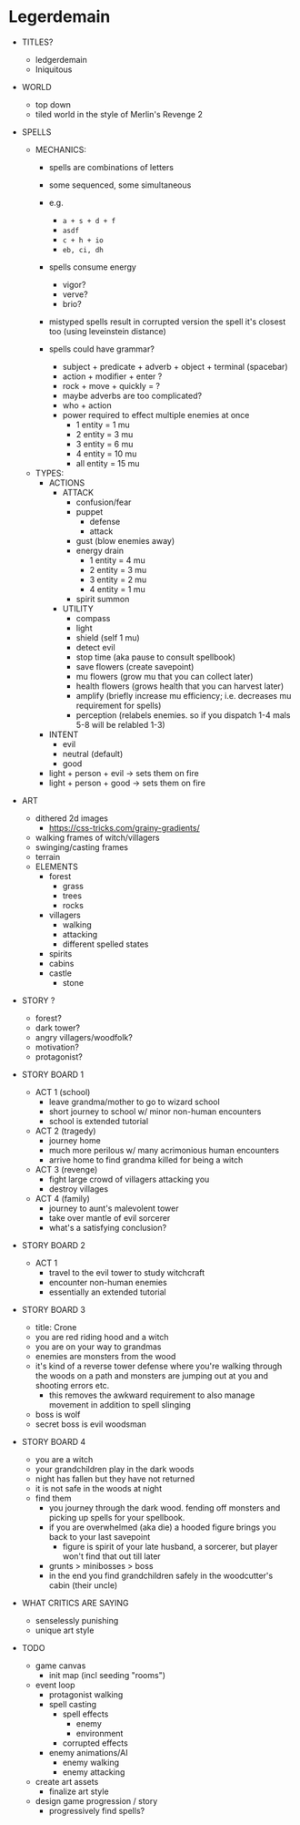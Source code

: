 # Legerdemain
- TITLES?
    - ledgerdemain
    - Iniquitous


- WORLD
    - top down
    - tiled world in the style of Merlin's Revenge 2
- SPELLS
    - MECHANICS:
      - spells are combinations of letters
      - some sequenced, some simultaneous
      - e.g.
          - `a + s + d + f`
          - `asdf`
          - `c + h + io`
          - `eb, ci, dh`

      - spells consume energy
          - vigor?
          - verve?
          - brio?
      - mistyped spells result in corrupted version the spell it's closest too (using leveinstein distance)
      - spells could have grammar?
          - subject + predicate + adverb + object + terminal (spacebar)
          - action + modifier + enter ?
          - rock + move + quickly = ?
          - maybe adverbs are too complicated?
          - who + action
          - power required to effect multiple enemies at once
            - 1 entity = 1 mu
            - 2 entity = 3 mu
            - 3 entity = 6 mu
            - 4 entity = 10 mu
            - all entity = 15 mu
    - TYPES:
      - ACTIONS
        - ATTACK
          - confusion/fear
          - puppet
              - defense
              - attack
          - gust (blow enemies away)
          - energy drain
              - 1 entity = 4 mu
              - 2 entity = 3 mu
              - 3 entity = 2 mu
              - 4 entity = 1 mu
          - spirit summon
        - UTILITY
          - compass
          - light
          - shield (self 1 mu)
          - detect evil
          - stop time (aka pause to consult spellbook)
          - save flowers (create savepoint)
          - mu flowers (grow mu that you can collect later)
          - health flowers (grows health that you can harvest later)
          - amplify (briefly increase mu efficiency; i.e. decreases mu requirement for spells)
          - perception (relabels enemies. so if you dispatch 1-4 mals 5-8 will be relabled 1-3)
      - INTENT
        - evil
        - neutral (default)
        - good
      - light + person + evil -> sets them on fire
      - light + person + good -> sets them on fire

- ART
    - dithered 2d images
        - https://css-tricks.com/grainy-gradients/
    - walking frames of witch/villagers
    - swinging/casting frames
    - terrain
    - ELEMENTS
        - forest
            - grass
            - trees
            - rocks
        - villagers
            - walking
            - attacking
            - different spelled states
        - spirits
        - cabins
        - castle
            - stone

- STORY ?
    - forest?
    - dark tower?
    - angry villagers/woodfolk?
    - motivation?
    - protagonist?

- STORY BOARD 1
  - ACT 1 (school)
    - leave grandma/mother to go to wizard school
    - short journey to school w/ minor non-human encounters
    - school is extended tutorial
  - ACT 2 (tragedy)
    - journey home
    - much more perilous w/ many acrimonious human encounters
    - arrive home to find grandma killed for being a witch
  - ACT 3 (revenge)
    - fight large crowd of villagers attacking you
    - destroy villages
  - ACT 4 (family)
    - journey to aunt's malevolent tower
    - take over mantle of evil sorcerer
    - what's a satisfying conclusion?
- STORY BOARD 2
    - ACT 1
        - travel to the evil tower to study witchcraft
        - encounter non-human enemies
        - essentially an extended tutorial
- STORY BOARD 3
  - title: Crone
  - you are red riding hood and a witch
  - you are on your way to grandmas
  - enemies are monsters from the wood
  - it's kind of a reverse tower defense where you're walking through the woods on a path and monsters are jumping out at you and shooting errors etc.
      - this removes the awkward requirement to also manage movement in addition to spell slinging
  - boss is wolf
  - secret boss is evil woodsman
- STORY BOARD 4
  - you are a witch
  - your grandchildren play in the dark woods
  - night has fallen but they have not returned
  - it is not safe in the woods at night
  - find them
    - you journey through the dark wood. fending off monsters and picking up spells for your spellbook.
    - if you are overwhelmed (aka die) a hooded figure brings you back to your last savepoint
      - figure is spirit of your late husband, a sorcerer, but player won't find that out till later
    - grunts > minibosses > boss
    - in the end you find grandchildren safely in the woodcutter's cabin (their uncle)

- WHAT CRITICS ARE SAYING
  - senselessly punishing
  - unique art style

- TODO
  - game canvas
    - init map (incl seeding "rooms")
  - event loop
      - protagonist walking
      - spell casting
          - spell effects
            - enemy
            - environment
          - corrupted effects
      - enemy animations/AI
        - enemy walking
        - enemy attacking
  - create art assets
      - finalize art style
  - design game progression / story
      - progressively find spells?
